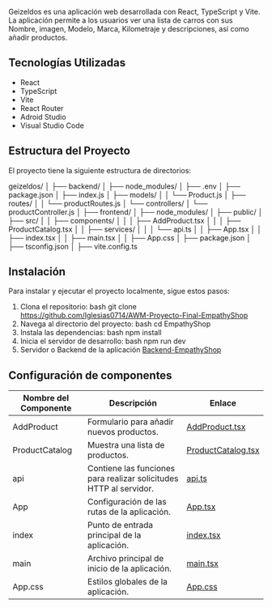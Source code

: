Geizeldos es una aplicación web desarrollada con React, TypeScript y Vite. La aplicación permite a los usuarios ver una lista de carros con sus Nombre, imagen, Modelo, Marca, Kilometraje y descripciones, así como añadir productos. 

## Tecnologías Utilizadas

- React
- TypeScript
- Vite
- React Router
- Adroid Studio
- Visual Studio Code

## Estructura del Proyecto

El proyecto tiene la siguiente estructura de directorios:

geizeldos/
│
├── backend/
│   ├── node_modules/
│   ├── .env
│   ├── package.json
│   ├── index.js
│   ├── models/
│   │   └── Product.js
│   ├── routes/
│   │   └── productRoutes.js
│   └── controllers/
│       └── productController.js
│
├── frontend/
│   ├── node_modules/
│   ├── public/
│   ├── src/
│   │   ├── components/
│   │   │   ├── AddProduct.tsx
│   │   │   ├── ProductCatalog.tsx
│   │   ├── services/
│   │   │   └── api.ts
│   │   ├── App.tsx
│   │   ├── index.tsx
│   │   ├── main.tsx
│   │   ├── App.css
│   ├── package.json
│   ├── tsconfig.json
│   ├── vite.config.ts


## Instalación

Para instalar y ejecutar el proyecto localmente, sigue estos pasos:

1. Clona el repositorio:
   bash
   git clone <https://github.com/Iglesias0714/AWM-Proyecto-Final-EmpathyShop>
2. Navega al directorio del proyecto:
   bash
   cd EmpathyShop
3. Instala las dependencias:
   bash
   npm install
4. Inicia el servidor de desarrollo:
   bash
   npm run dev
5. Servidor o Backend de la aplicación
   [Backend-EmpathyShop](https://github.com/Iglesias0714/Backend-EmpathyShop)
   
## Configuración de componentes

| Nombre del Componente | Descripción | Enlace |
|-----------------------|-------------|--------|
| AddProduct            | Formulario para añadir nuevos productos. | [AddProduct.tsx](src/components/AddProduct.tsx) |
| ProductCatalog        | Muestra una lista de productos. | [ProductCatalog.tsx](src/components/ProductCatalog.tsx) |
| api                   | Contiene las funciones para realizar solicitudes HTTP al servidor. | [api.ts](src/services/api.ts) |
| App                   | Configuración de las rutas de la aplicación. | [App.tsx](src/App.tsx) |
| index                 | Punto de entrada principal de la aplicación. | [index.tsx](src/index.tsx) |
| main                  | Archivo principal de inicio de la aplicación. | [main.tsx](src/main.tsx) |
| App.css               | Estilos globales de la aplicación. | [App.css](src/App.css) |

